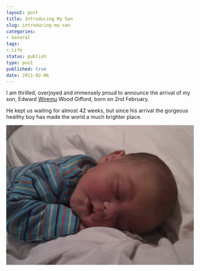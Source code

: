 ```yaml
---
layout: post
title: Introducing My Son
slug: introducing-my-son
categories:
- General
tags:
- Life
status: publish
type: post
published: true
date: 2011-02-06
---
```

<p>I am thrilled, overjoyed and immensely proud to announce the arrival of my son, Edward <a title="The meaning of Wiremu" href="http://www.behindthename.com/name/wiremu" target="_blank">Wiremu</a> Wood Gifford, born on 2nd February.</p>
<p>He kept us waiting for almost 42 weeks, but since his arrival the gorgeous healthy boy has made the world a much brighter place.</p>
<p><img title="Sleeping Ted" src="/assets/uploads/2011/02/sleepingTed.gif" alt="Sleeping Ted" /></p>
